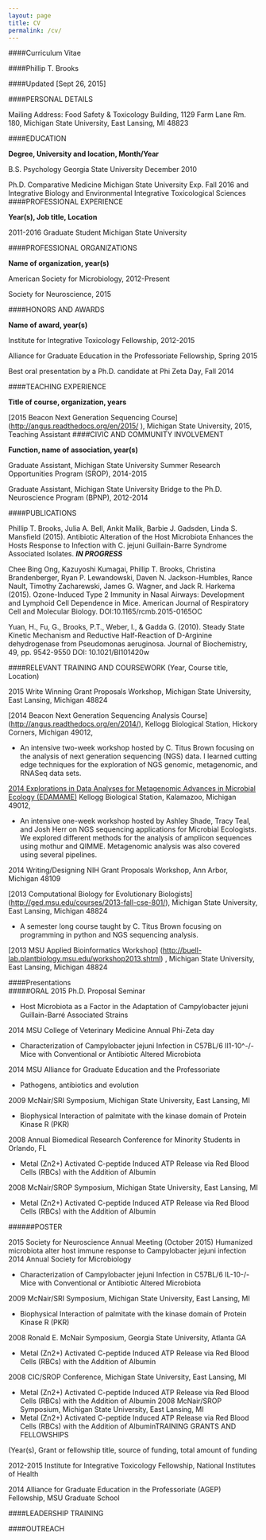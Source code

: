 ```yaml
---
layout: page
title: CV
permalink: /cv/
---
```


####Curriculum Vitae

####Phillip T. Brooks

####Updated [Sept 26, 2015]

####PERSONAL DETAILS

Mailing Address: Food Safety & Toxicology Building, 1129 Farm Lane Rm. 180, Michigan State University, East Lansing, MI 48823

####EDUCATION

**Degree, University and location, Month/Year**

B.S. Psychology 		Georgia State University	December 2010

Ph.D. Comparative Medicine	Michigan State University	Exp. Fall 2016
and Integrative Biology and 
Environmental Integrative 
Toxicological Sciences
####PROFESSIONAL EXPERIENCE

**Year(s), Job title, Location**

2011-2016	Graduate Student	Michigan State University		

####PROFESSIONAL ORGANIZATIONS

**Name of organization, year(s)**

American Society for Microbiology, 2012-Present

Society for Neuroscience, 2015

####HONORS AND AWARDS

**Name of award, year(s)**

Institute for Integrative Toxicology Fellowship, 2012-2015

Alliance for Graduate Education in the Professoriate Fellowship, Spring 2015

Best oral presentation by a Ph.D. candidate at Phi Zeta Day, Fall 2014

####TEACHING EXPERIENCE

**Title of course, organization, years** 

[2015 Beacon Next Generation Sequencing Course] (http://angus.readthedocs.org/en/2015/
), Michigan State University, 2015, Teaching Assistant 
####CIVIC AND COMMUNITY INVOLVEMENT

**Function, name of association, year(s)**

Graduate Assistant, Michigan State University Summer Research Opportunities Program (SROP), 2014-2015 

Graduate Assistant, Michigan State University Bridge to the Ph.D. Neuroscience Program (BPNP), 2012-2014

####PUBLICATIONS 

Phillip T. Brooks, Julia A. Bell, Ankit Malik, Barbie J. Gadsden, Linda S. Mansfield (2015). Antibiotic Alteration of the Host Microbiota Enhances the Hosts Response to Infection with C. jejuni Guillain-Barre Syndrome Associated Isolates. ***IN PROGRESS***

Chee Bing Ong, Kazuyoshi Kumagai, Phillip T. Brooks, Christina Brandenberger, Ryan P. Lewandowski, Daven N. Jackson-Humbles, Rance Nault, Timothy Zacharewski, James G. Wagner, and Jack R. Harkema (2015). Ozone-Induced Type 2 Immunity in Nasal Airways: Development and Lymphoid Cell Dependence in Mice. American Journal of Respiratory Cell and Molecular Biology. DOI:10.1165/rcmb.2015-0165OC

Yuan, H., Fu, G., Brooks, P.T., Weber, I., & Gadda G. (2010). Steady State Kinetic Mechanism and Reductive Half-Reaction of D-Arginine dehydrogenase from Pseudomonas aeruginosa. Journal of Biochemistry, 49, pp. 9542-9550 DOI: 10.1021/BI101420w

####RELEVANT TRAINING AND COURSEWORK
(Year, Course title, Location)

2015 Write Winning Grant Proposals Workshop, Michigan State University, East Lansing, Michigan 48824

[2014 Beacon Next Generation Sequencing Analysis Course] (http://angus.readthedocs.org/en/2014/), Kellogg Biological Station, Hickory Corners, Michigan 49012, 
*	An intensive two-week workshop hosted by C. Titus Brown focusing on the analysis of next generation sequencing (NGS) data. I learned cutting edge techniques for the exploration of NGS genomic, metagenomic, and RNASeq data sets.

[2014 Explorations in Data Analyses for Metagenomic Advances in Microbial Ecology (EDAMAME)](http://edamame-course.github.io/2014-website/) Kellogg Biological Station, Kalamazoo, Michigan 49012, 
*	An intensive one-week workshop hosted by Ashley Shade, Tracy Teal, and Josh Herr on NGS sequencing applications for Microbial Ecologists. We explored different methods for the analysis of amplicon sequences using mothur and QIMME.  Metagenomic analysis was also covered using several pipelines. 

2014 Writing/Designing NIH Grant Proposals Workshop, Ann Arbor, Michigan 48109

[2013 Computational Biology for Evolutionary Biologists] (http://ged.msu.edu/courses/2013-fall-cse-801/), Michigan State University, East Lansing, Michigan 48824
*	A semester long course taught by C. Titus Brown focusing on programming in python and NGS sequencing analysis. 

[2013 MSU Applied Bioinformatics Workshop] (http://buell-lab.plantbiology.msu.edu/workshop2013.shtml)
, Michigan State University, East Lansing, Michigan 48824

####Presentations  
#####ORAL
2015 Ph.D. Proposal Seminar 
*	Host Microbiota as a Factor in the Adaptation of Campylobacter jejuni Guillain-Barré Associated Strains

2014 MSU College of Veterinary Medicine Annual Phi-Zeta day
*	Characterization of Campylobacter jejuni Infection in C57BL/6 Il1-10^-/- Mice with Conventional or Antibiotic Altered Microbiota

2014 MSU Alliance for Graduate Education and the Professoriate 
*	Pathogens, antibiotics and evolution

2009 McNair/SRI Symposium, Michigan State University, East Lansing, MI
*	Biophysical Interaction of palmitate with the kinase domain of Protein Kinase R (PKR)

2008 Annual Biomedical Research Conference for Minority Students in Orlando, FL
*	Metal (Zn2+) Activated C-peptide Induced ATP Release via Red Blood Cells (RBCs) with the Addition of Albumin  

2008 McNair/SROP Symposium, Michigan State University, East Lansing, MI
*	Metal (Zn2+) Activated C-peptide Induced ATP Release via Red Blood Cells (RBCs) with the Addition of Albumin  

######POSTER

2015 Society for Neuroscience Annual Meeting (October 2015)
Humanized microbiota alter host immune response to Campylobacter jejuni infection
2014 Annual Society for Microbiology 
*	Characterization of Campylobacter jejuni Infection in C57BL/6 IL-10-/- Mice with Conventional or Antibiotic Altered Microbiota

2009 McNair/SRI Symposium, Michigan State University, East Lansing, MI
*	Biophysical Interaction of palmitate with the kinase domain of Protein Kinase R (PKR)

2008 Ronald E. McNair Symposium, Georgia State University, Atlanta GA
*	Metal (Zn2+) Activated C-peptide Induced ATP Release via Red Blood Cells (RBCs) with the Addition of Albumin

2008 CIC/SROP Conference, Michigan State University, East Lansing, MI
*	Metal (Zn2+) Activated C-peptide Induced ATP Release via Red Blood Cells (RBCs) with the Addition of Albumin
2008 McNair/SROP Symposium, Michigan State University, East Lansing, MI
*	Metal (Zn2+) Activated C-peptide Induced ATP Release via Red Blood Cells (RBCs) with the Addition of AlbuminTRAINING GRANTS AND FELLOWSHIPS

(Year(s), Grant or fellowship title, source of funding, total amount of funding

2012-2015	Institute for Integrative Toxicology Fellowship, National Institutes of Health 

2014	Alliance for Graduate Education in the Professoriate (AGEP) Fellowship, MSU Graduate School

####LEADERSHIP TRAINING

####OUTREACH
